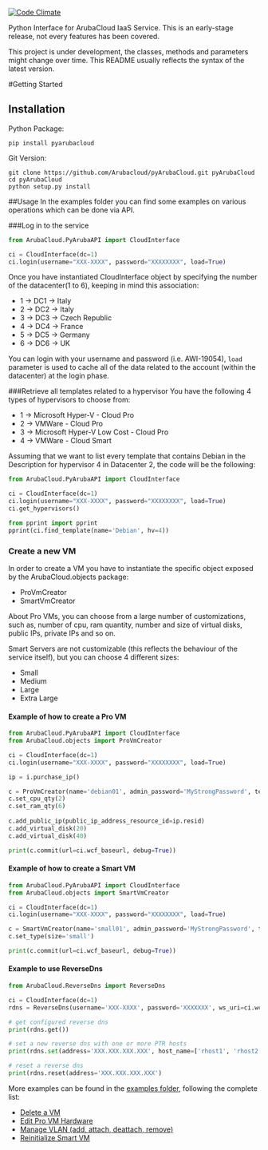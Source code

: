 [![Code Climate](https://codeclimate.com/github/Arubacloud/pyArubaCloud/badges/gpa.svg)](https://codeclimate.com/github/Arubacloud/pyArubaCloud)

Python Interface for ArubaCloud IaaS Service. This is an early-stage release, not every features has been covered.

This project is under development, the classes, methods and parameters might change over time. This README usually reflects the syntax of the latest version.

#Getting Started
## Installation
Python Package:
```
pip install pyarubacloud
```

Git Version:
```
git clone https://github.com/Arubacloud/pyArubaCloud.git pyArubaCloud
cd pyArubaCloud
python setup.py install
```

##Usage
In the examples folder you can find some examples on various operations which can be done via API.

###Log in to the service
``` python
from ArubaCloud.PyArubaAPI import CloudInterface

ci = CloudInterface(dc=1)
ci.login(username="XXX-XXXX", password="XXXXXXXX", load=True)
```
Once you have instantiated CloudInterface object by specifying the number of the datacenter(1 to 6), keeping in mind this association:
- 1 -> DC1 -> Italy
- 2 -> DC2 -> Italy
- 3 -> DC3 -> Czech Republic
- 4 -> DC4 -> France
- 5 -> DC5 -> Germany
- 6 -> DC6 -> UK

You can login with your username and password (i.e. AWI-19054), `load` parameter is used to cache all of the data related to the account (within the datacenter) at the login phase.

###Retrieve all templates related to a hypervisor
You have the following 4 types of hypervisors to choose from:
- 1 -> Microsoft Hyper-V - Cloud Pro
- 2 -> VMWare - Cloud Pro
- 3 -> Microsoft Hyper-V Low Cost - Cloud Pro
- 4 -> VMWare - Cloud Smart

Assuming that we want to list every template that contains Debian in the Description for hypervisor 4 in Datacenter 2, the code will be the following:
``` python
from ArubaCloud.PyArubaAPI import CloudInterface

ci = CloudInterface(dc=1)
ci.login(username="XXX-XXXX", password="XXXXXXXX", load=True)
ci.get_hypervisors()

from pprint import pprint
pprint(ci.find_template(name='Debian', hv=4))
```

### Create a new VM
In order to create a VM you have to instantiate the specific object exposed by the ArubaCloud.objects package:
- ProVmCreator
- SmartVmCreator

About Pro VMs, you can choose from a large number of customizations, such as, number of cpu, ram quantity, number and size of virtual disks, public IPs, private IPs and so on.

Smart Servers are not customizable (this reflects the behaviour of the service itself), but you can choose 4 different sizes:
- Small
- Medium
- Large
- Extra Large

#### Example of how to create a Pro VM
``` python
from ArubaCloud.PyArubaAPI import CloudInterface
from ArubaCloud.objects import ProVmCreator

ci = CloudInterface(dc=1)
ci.login(username="XXX-XXXX", password="XXXXXXXX", load=True)

ip = i.purchase_ip()

c = ProVmCreator(name='debian01', admin_password='MyStrongPassword', template_id='1761', auth_obj=ci.auth)
c.set_cpu_qty(2)
c.set_ram_qty(6)
  
c.add_public_ip(public_ip_address_resource_id=ip.resid)
c.add_virtual_disk(20)
c.add_virtual_disk(40)

print(c.commit(url=ci.wcf_baseurl, debug=True))
```

#### Example of how to create a Smart VM
``` python
from ArubaCloud.PyArubaAPI import CloudInterface
from ArubaCloud.objects import SmartVmCreator

ci = CloudInterface(dc=1)
ci.login(username="XXX-XXXX", password="XXXXXXXX", load=True)

c = SmartVmCreator(name='small01', admin_password='MyStrongPassword', template_id=761, auth_obj=ci.auth)
c.set_type(size='small')

print(c.commit(url=ci.wcf_baseurl, debug=True))
```

#### Example to use ReverseDns
``` python
from ArubaCloud.ReverseDns import ReverseDns

ci = CloudInterface(dc=1)
rdns = ReverseDns(username='XXX-XXXX', password='XXXXXXX', ws_uri=ci.wcf_baseurl)

# get configured reverse dns
print(rdns.get())

# set a new reverse dns with one or more PTR hosts
print(rdns.set(address='XXX.XXX.XXX.XXX', host_name=['rhost1', 'rhost2']

# reset a reverse dns
print(rdns.reset(address='XXX.XXX.XXX.XXX')

```

More examples can be found in the [examples folder](https://github.com/Arubacloud/pyArubaCloud/tree/master/examples), following the complete list:
- [Delete a VM](https://github.com/Arubacloud/pyArubaCloud/blob/master/examples/delete_vm.py)
- [Edit Pro VM Hardware](https://github.com/Arubacloud/pyArubaCloud/blob/master/examples/edit_vm_hardware.py)
- [Manage VLAN (add, attach, deattach, remove)](https://github.com/Arubacloud/pyArubaCloud/blob/master/examples/manage_vswitch.py)
- [Reinitialize Smart VM](https://github.com/Arubacloud/pyArubaCloud/blob/master/examples/reinitialize.py)
